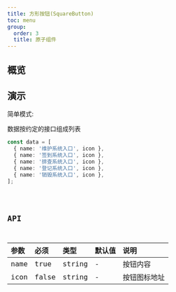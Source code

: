 ```yaml
---
title: 方形按钮(SquareButton)
toc: menu
group:
  order: 3
  title: 原子组件
---
```


## 概览

## 演示

简单模式:

数据按约定的接口组成列表

```ts
const data = [
  { name: '维护系统入口', icon },
  { name: '签到系统入口', icon },
  { name: '排查系统入口', icon },
  { name: '登记系统入口', icon },
  { name: '销毁系统入口', icon },
];
```

<code src="../../src/components/developing/square-button/demo/demo.tsx" />

## API

| 参数 | 必须  | 类型   | 默认值 | 说明         |
| :--- | :---- | :----- | :----- | :----------- |
| name | true  | string | -      | 按钮内容     |
| icon | false | string | -      | 按钮图标地址 |
